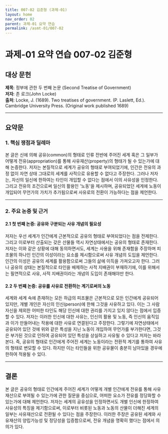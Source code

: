 ```yaml
---
title: 007-02 김준형 (과제-01)
layout: home
nav_order: 02
parent: 과제-01 요약 연습
permalink: /asmt-01/007-02
---
```


# 과제-01 요약 연습 007-02 김준형 

## 대상 문헌  
**제목**: 정부에 관한 두 번째 논문 (Second Treatise of Government)  
**저자**: 존 로크(John Locke)  
**출처**: Locke, J. (1689). Two treatises of government. (P. Laslett, Ed.). Cambridge University Press. (Original work published 1689)  

---

## 요약문  

### 1. 핵심 쟁점과 딜레마  
본 글은 신에 의해 공유(common)의 형태로 인류 전반에 주어진 세계 혹은 그 일부가 어떻게 전유(appropriation)를 통해 사유재산(property)의 형태가 될 수 있는가에 대해 논증한다. 저자는 본질적으로 세계가 공유의 형태로 부여되었기에, 인간은 전유의 과정 없이 자연 상태 그대로의 세계를 사적으로 유용할 수 없다고 주장한다. 그러나 저자는, 자신의 일신에 한하여는 타인이 개입할 수 없다는 점에서 이의 사유성을 인정한다. 그리고 전유의 조건으로써 일신의 활용인 '노동'을 제시하며, 공유되었던 세게에 노동이 개입되어 무언가의 가치가 추가됨으로써 사유로의 전환이 가능하다는 점을 제언한다. 


---

### 2. 주요 논증 및 근거  

#### 2.1 첫 번째 논증: 공유와 구분되는 사유 개념의 필요성 
저자는 우선 세계가 인간에게 근본적으로 공유의 형태로 부여되었다는 점을 전제한다. 그리고 이로부터 산출되는 갖은 산물들 역시 자연상태에서는 공유의 형태로 존재한다. 저자는 이와 같은 상황에 대해 동의하면서도, 세계는 사용을 위해 존재함을 주장하며 피조물의 하나인 인간의 이성이라는 요소를 제시함으로써 사유 개념의 도입을 제언한다. 인간의 이성은 공유의 세계를 활용함으로써 그들의 삶에 이득을 가져오고자 한다. 그러나 공유의 상태는 본질적으로 타인을 배제하는 사적 지배권이 부재하기에, 이를 위해서는 필연적으로 사유, 사적 지배권이라는 개념의 도입이 존재해야만 한다. 


#### 2.2 두 번째 논증: 공유를 사유로 전환하는 계기로써의 노동 
세계와 세계 속에 존재하는 모든 하급의 피조물은 근본적으로 모든 인간에게 공유되어 있지만, 개별 개인은 자신의 인신(person)에 한해 그것을 사유하고 있다. 이는 그 사람 자신을 제외한 어떠한 타인도 해당 인신에 대한 권리를 가지고 있지 않다는 점에서 입증할 수 있다. 저자는 이러한 인신에 대한 사유는, 인신의 활용 및 노동, 즉 인신의 움직임과 이가 만들어내는 작용에 대한 사유로 연결된다고 주장한다. 그렇기에 자연상태에서 공유되어 있던 것에 위와 같은 특성을 지닌 노동이 개입하여 무언가를 부가한다면, 그것은 부가된 것으로 인하여 공유되어 있던 특성을 상실하고 사유될 수 있다고 저자는 바라본다. 즉, 공유의 형태로 인간에게 주어진 세계는 노동이라는 전환적 계기를 통하여 사유의 형태로 변모할 수 있다. 하지만 이는 타인들을 위한 공유물이 충분히 남아있을 경우에 한하여 적용될 수 있다. 


---

## 결론  
본 글은 공유의 형태로 인간에게 주어진 세계가 어떻게 개별 인간에게 전유를 통해 사유재산으로 부여될 수 있는가에 관한 질문을 중심으로, 어떠한 요소가 전유를 정당화할 수 있는가에 대해 제언한다. 저자는 세계의 공유성을 인정하면서도 개별 인신에 한정하여 사유성의 특징을 제기함으로써, 이로부터 비롯된 노동과 노동의 산물이 더해진 세계의 일부는 사유재산으로 전환될 수 있다는 점을 주장한다. 이러한 주장은 공유된 세계와 사유재산의 양립가능성 및 정당성을 입증함으로써, 전유 개념을 명확히 했다는 점에서 의의가 있다. 
